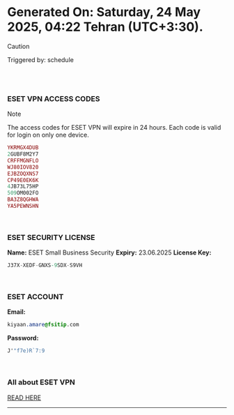 # Generated On: Saturday, 24 May 2025, 04:22 Tehran (UTC+3:30).

> [!CAUTION]
> Triggered by: schedule

<br><br>

### ESET VPN ACCESS CODES

> [!NOTE]
> The access codes for ESET VPN will expire in 24 hours.
> Each code is valid for login on only one device.

```ruby
YKRMGX4DUB
2GUBF8M2Y7
CRFFMGNFLO
WJ80IOV820
EJBZOQXNS7
CP49E0EK6K
4JB73L75HP
509OM002FO
BA3Z8QGHWA
YA5PEWNSHN
```

<br>

### ESET SECURITY LICENSE

**Name:** ESET Small Business Security
**Expiry:** 23.06.2025
**License Key:**

```POV-Ray SDL
J37X-XEDF-GNXS-9SDX-S9VH
```

<br>

### ESET ACCOUNT

**Email:**

```CSS
kiyaan.amare@fsitip.com
```

**Password:**

```POV-Ray SDL
J'"f7e)R`7:9
```

<br>

### All about ESET VPN

[READ HERE](https://t.me/F_NiREvil/2113)

---

<br><br>

